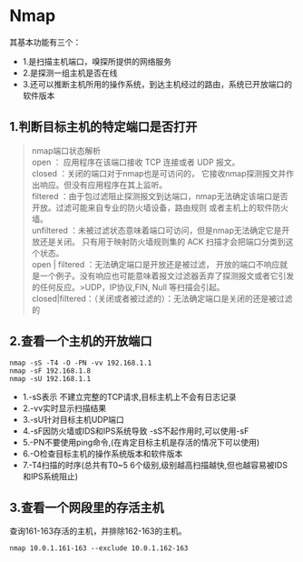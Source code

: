 # Nmap
其基本功能有三个：<br>
- 1.是扫描主机端口，嗅探所提供的网络服务
- 2.是探测一组主机是否在线
- 3.还可以推断主机所用的操作系统，到达主机经过的路由，系统已开放端口的软件版本


## 1.判断目标主机的特定端口是否打开
>nmap端口状态解析<br>
>open ： 应用程序在该端口接收 TCP 连接或者 UDP 报文。 <br>
>closed ：关闭的端口对于nmap也是可访问的， 它接收nmap探测报文并作出响应。但没有应用程序在其上监听。<br>
>filtered ：由于包过滤阻止探测报文到达端口，nmap无法确定该端口是否开放。过滤可能来自专业的防火墙设备，路由规则 或者主机上的软件防火墙。<br>
>unfiltered ：未被过滤状态意味着端口可访问，但是nmap无法确定它是开放还是关闭。 只有用于映射防火墙规则集的 ACK 扫描才会把端口分类到这个状态。<br>
>open | filtered ：无法确定端口是开放还是被过滤， 开放的端口不响应就是一个例子。没有响应也可能意味着报文过滤器丢弃了探测报文或者它引发的任何反应。>UDP，IP协议,FIN, Null 等扫描会引起。<br>
>closed|filtered：（关闭或者被过滤的）：无法确定端口是关闭的还是被过滤的<br>

## 2.查看一个主机的开放端口
```shell
nmap -sS -T4 -O -PN -vv 192.168.1.1
nmap -sF 192.168.1.8
nmap -sU 192.168.1.1
```
- 1.-sS表示 不建立完整的TCP请求,目标主机上不会有日志记录
- 2.-vv实时显示扫描结果
- 3.-sU针对目标主机UDP端口
- 4.-sF因防火墙或IDS和IPS系统导致 -sS不起作用时,可以使用-sF
- 5.-PN不要使用ping命令,(在肯定目标主机是存活的情况下可以使用)
- 6.-O检查目标主机的操作系统版本和软件版本
- 7.-T4扫描的时序(总共有T0~5 6个级别,级别越高扫描越快,但也越容易被IDS和IPS系统阻止)


## 3.查看一个网段里的存活主机
查询161-163存活的主机，并排除162-163的主机。<br>
```shell
nmap 10.0.1.161-163 --exclude 10.0.1.162-163
```